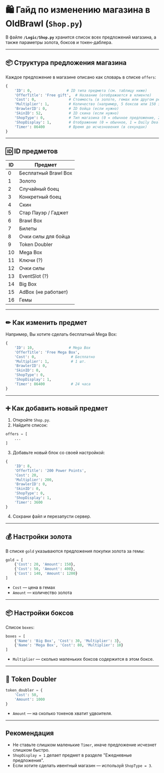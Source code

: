 # 🛍 Гайд по изменению магазина в OldBrawl (`Shop.py`)

В файле **`/Logic/Shop.py`** хранится список всех предложений магазина, а также параметры золота, боксов и токен-даблера.  

---

## 📦 Структура предложения магазина

Каждое предложение в магазине описано как словарь в списке `offers`:

```python
{
    'ID': 0,                # ID типа предмета (см. таблицу ниже)
    'OfferTitle': 'Free gift',  # Название (отображается в клиенте)
    'Cost': 0,               # Стоимость (в золоте, гемах или другом ресурсе)
    'Multiplier': 1,         # Количество (например, 5 боксов или 150 золота)
    'BrawlerID': 0,          # ID бойца (если нужно)
    'SkinID': 52,            # ID скина (если нужно)
    'ShopType': 0,           # Тип магазина (0 = обычное предложение, 2 = скин, 3 = Star Shop)
    'ShopDisplay': 1,        # Отображение (0 = обычное, 1 = Daily Deal)
    'Timer': 86400           # Время до исчезновения (в секундах)
}
```

---

## 🆔 ID предметов

| ID | Предмет              |
| -- | -------------------- |
| 0  | Бесплатный Brawl Box |
| 1  | Золото               |
| 2  | Случайный боец       |
| 3  | Конкретный боец      |
| 4  | Скин                 |
| 5  | Стар Пауэр / Гаджет  |
| 6  | Brawl Box            |
| 7  | Билеты               |
| 8  | Очки силы для бойца  |
| 9  | Token Doubler        |
| 10 | Mega Box             |
| 11 | Ключи (?)            |
| 12 | Очки силы            |
| 13 | EventSlot (?)        |
| 14 | Big Box              |
| 15 | AdBox (не работает)  |
| 16 | Гемы                 |

---

## ✏ Как изменить предмет

Например, Вы хотите сделать бесплатный Mega Box:

```python
{
    'ID': 10,                # Mega Box
    'OfferTitle': 'Free Mega Box',
    'Cost': 0,                # Бесплатно
    'Multiplier': 1,          # 1 шт.
    'BrawlerID': 0,
    'SkinID': 0,
    'ShopType': 0,
    'ShopDisplay': 1,
    'Timer': 86400            # 24 часа
}
```

---

## ➕ Как добавить новый предмет

1. Откройте `Shop.py`.
2. Найдите список:

```python
offers = [
    ...
]
```

3. Добавьте новый блок со своей настройкой:

```python
{
    'ID': 8,
    'OfferTitle': '200 Power Points',
    'Cost': 20,
    'Multiplier': 200,
    'BrawlerID': 0,
    'SkinID': 0,
    'ShopType': 0,
    'ShopDisplay': 1,
    'Timer': 3600
}
```

4. Сохрани файл и перезапусти сервер.

---

## 💰 Настройки золота

В списке `gold` указываются предложения покупки золота за гемы:

```python
gold = [
    {'Cost': 20, 'Amount': 150},
    {'Cost': 50, 'Amount': 400},
    {'Cost': 140, 'Amount': 1200}
]
```

* `Cost` — цена в гемах
* `Amount` — количество золота

---

## 📦 Настройки боксов

Список `boxes`:

```python
boxes = [
    {'Name': 'Big Box', 'Cost': 30, 'Multiplier': 3},
    {'Name': 'Mega Box', 'Cost': 80, 'Multiplier': 10}
]
```

* `Multiplier` — сколько маленьких боксов содержится в этом боксе.

---

## 🎯 Token Doubler

```python
token_doubler = {
    'Cost': 50,
    'Amount': 1000
}
```

* `Amount` — на сколько токенов хватит удвоителя.

---

## Рекомендация

* Не ставьте слишком маленькие `Timer`, иначе предложение исчезнет слишком быстро.
* `ShopDisplay = 1` делает предмет в разделе "Ежедневные предложения".
* Если хотите сделать ивентный магазин — используй `ShopType = 3`.




